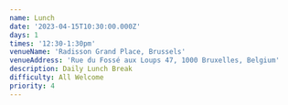 ```yaml
---
name: Lunch
date: '2023-04-15T10:30:00.000Z'
days: 1
times: '12:30-1:30pm'
venueName: 'Radisson Grand Place, Brussels'
venueAddress: 'Rue du Fossé aux Loups 47, 1000 Bruxelles, Belgium'
description: Daily Lunch Break
difficulty: All Welcome
priority: 4
---
```











